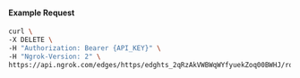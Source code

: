 <!-- Code generated for API Clients. DO NOT EDIT. -->

#### Example Request

```bash
curl \
-X DELETE \
-H "Authorization: Bearer {API_KEY}" \
-H "Ngrok-Version: 2" \
https://api.ngrok.com/edges/https/edghts_2qRzAkVWBWqWYfyuekZoq00BWHJ/routes/edghtsrt_2qRzAgL2PFLBz9CxF0kAcoZ1nDX/circuit_breaker
```
